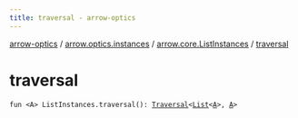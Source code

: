 ```yaml
---
title: traversal - arrow-optics
---
```


[arrow-optics](../../index.html) / [arrow.optics.instances](../index.html) / [arrow.core.ListInstances](index.html) / [traversal](./traversal.html)

# traversal

`fun <A> ListInstances.traversal(): `[`Traversal`](../../arrow.optics/-traversal.html)`<`[`List`](https://kotlinlang.org/api/latest/jvm/stdlib/kotlin.collections/-list/index.html)`<`[`A`](traversal.html#A)`>, `[`A`](traversal.html#A)`>`